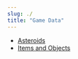 ```yaml
---
slug: ./
title: "Game Data"
---
```


- [Asteroids](./Asteroids)
- [Items and Objects](./ItemsAndObjects)
